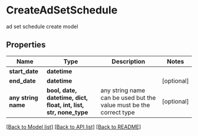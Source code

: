 # CreateAdSetSchedule

ad set schedule create model

## Properties
Name | Type | Description | Notes
------------ | ------------- | ------------- | -------------
**start_date** | **datetime** |  | 
**end_date** | **datetime** |  | [optional] 
**any string name** | **bool, date, datetime, dict, float, int, list, str, none_type** | any string name can be used but the value must be the correct type | [optional]

[[Back to Model list]](../README.md#documentation-for-models) [[Back to API list]](../README.md#documentation-for-api-endpoints) [[Back to README]](../README.md)


